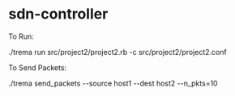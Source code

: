 # sdn-controller

To Run:

./trema run src/project2/project2.rb -c src/project2/project2.conf

To Send Packets:

./trema send_packets --source host1 --dest host2 --n_pkts=10
